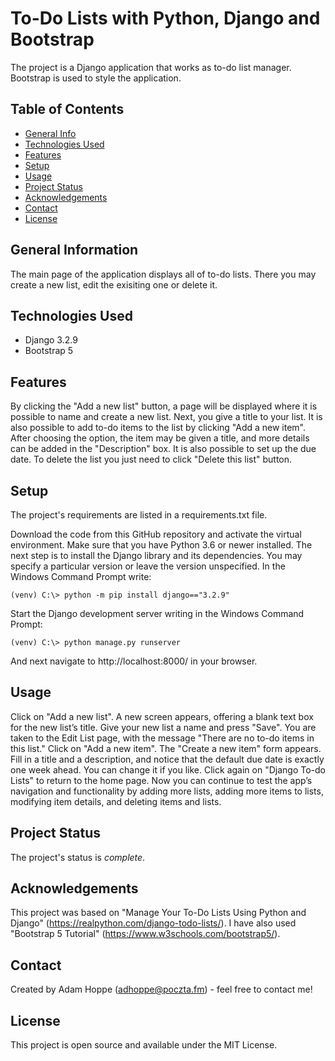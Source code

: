 # To-Do Lists with Python, Django and Bootstrap
The project is a Django application that works as to-do list manager. Bootstrap is used to style the application.

## Table of Contents
* [General Info](#general-information)
* [Technologies Used](#technologies-used)
* [Features](#features)
* [Setup](#setup)
* [Usage](#usage)
* [Project Status](#project-status)
* [Acknowledgements](#acknowledgements)
* [Contact](#contact)
* [License](#license)


## General Information
The main page of the application displays all of to-do lists. There you may create a new list, edit the exisiting one or delete it.


## Technologies Used
- Django 3.2.9
- Bootstrap 5


## Features
By clicking the "Add a new list" button, a page will be displayed where it is possible to name and create a new list. Next, you give a title to your list. It is also possible to add to-do items to the list by clicking "Add a new item". After choosing the option, the item may be given a title, and more details can be added in the "Description" box. It is also possible to set up the due date. To delete the list you just need to click "Delete this list" button.


## Setup
The project's requirements are listed in a requirements.txt file.

Download the code from this GitHub repository and activate the virtual environment. Make sure that you have Python 3.6 or newer installed. The next step is to install the Django library and its dependencies. You may specify a particular version or leave the version unspecified. In the Windows Command Prompt write:

    (venv) C:\> python -m pip install django=="3.2.9"

Start the Django development server writing in the Windows Command Prompt:

    (venv) C:\> python manage.py runserver

And next navigate to http://localhost:8000/ in your browser.


## Usage
Click on "Add a new list". A new screen appears, offering a blank text box for the new list’s title.
Give your new list a name and press "Save". You are taken to the Edit List page, with the message "There are no to-do items in this list."
Click on "Add a new item". The "Create a new item" form appears. Fill in a title and a description, and notice that the default due date is exactly one week ahead. You can change it if you like.
Click again on "Django To-do Lists" to return to the home page. Now you can continue to test the app’s navigation and functionality by adding more lists, adding more items to lists, modifying item details, and deleting items and lists.


## Project Status
The project's status is _complete_.


## Acknowledgements
This project was based on "Manage Your To-Do Lists Using Python and Django" (https://realpython.com/django-todo-lists/).
I have also used "Bootstrap 5 Tutorial" (https://www.w3schools.com/bootstrap5/).


## Contact
Created by Adam Hoppe (adhoppe@poczta.fm) - feel free to contact me!


## License
This project is open source and available under the MIT License.
